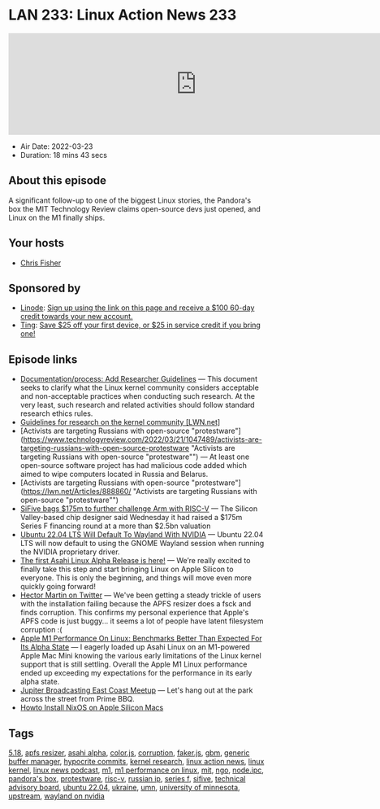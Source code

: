 # LAN 233: Linux Action News 233

<iframe src="https://player.fireside.fm/v2/DAcK9LdX+5DFp9H_N?theme=dark" width="740" height="200" frameborder="0" scrolling="no"></iframe>

* Air Date: 2022-03-23
* Duration: 18 mins 43 secs

## About this episode

A significant follow-up to one of the biggest Linux stories, the Pandora's box the MIT Technology Review claims open-source devs just opened, and Linux on the M1 finally ships.

## Your hosts
* [Chris Fisher](https://linuxactionnews.com/hosts/chris)

## Sponsored by

  * [Linode](http://linode.com/lan): [Sign up using the link on this page and receive a $100 60-day credit towards your new account. ](http://linode.com/lan)
  * [Ting](https://linux.ting.com): [Save $25 off your first device, or $25 in service credit if you bring one!](https://linux.ting.com)



## Episode links

  * [Documentation/process: Add Researcher Guidelines](https://git.kernel.org/pub/scm/linux/kernel/git/torvalds/linux.git/commit/?id=f09f6f9b6982 "Documentation/process: Add Researcher Guidelines") — This document seeks to clarify what the Linux kernel community considers acceptable and non-acceptable practices when conducting such research. At the very least, such research and related activities should follow standard research ethics rules.
  * [Guidelines for research on the kernel community [LWN.net]](https://lwn.net/Articles/888891/ "Guidelines for research on the kernel community \[LWN.net\]")
  * [Activists are targeting Russians with open-source "protestware"](https://www.technologyreview.com/2022/03/21/1047489/activists-are-targeting-russians-with-open-source-protestware "Activists are targeting Russians with open-source "protestware"") — At least one open-source software project has had malicious code added which aimed to wipe computers located in Russia and Belarus.
  * [Activists are targeting Russians with open-source "protestware"](https://lwn.net/Articles/888860/ "Activists are targeting Russians with open-source "protestware"")
  * [SiFive bags $175m to further challenge Arm with RISC-V](https://www.theregister.com/2022/03/16/sifive_175m_series_f/ "SiFive bags $175m to further challenge Arm with RISC-V") — The Silicon Valley-based chip designer said Wednesday it had raised a $175m Series F financing round at a more than $2.5bn valuation
  * [Ubuntu 22.04 LTS Will Default To Wayland With NVIDIA](https://www.phoronix.com/scan.php?page=news_item&px=Ubuntu-22.04-NV-Wayland-Default "Ubuntu 22.04 LTS Will Default To Wayland With NVIDIA") — Ubuntu 22.04 LTS will now default to using the GNOME Wayland session when running the NVIDIA proprietary driver. 
  * [The first Asahi Linux Alpha Release is here!](https://asahilinux.org/2022/03/asahi-linux-alpha-release/ "The first Asahi Linux Alpha Release is here!") — We’re really excited to finally take this step and start bringing Linux on Apple Silicon to everyone. This is only the beginning, and things will move even more quickly going forward!
  * [Hector Martin on Twitter](https://twitter.com/marcan42/status/1505992184079986688 "Hector Martin on Twitter") — We've been getting a steady trickle of users with the installation failing because the APFS resizer does a fsck and finds corruption. This confirms my personal experience that Apple's APFS code is just buggy... it seems a lot of people have latent filesystem corruption :(
  * [Apple M1 Performance On Linux: Benchmarks Better Than Expected For Its Alpha State](https://www.phoronix.com/scan.php?page=article&item=apple-m1-linux-perf&num=1 "Apple M1 Performance On Linux: Benchmarks Better Than Expected For Its Alpha State") — I eagerly loaded up Asahi Linux on an M1-powered Apple Mac Mini knowing the various early limitations of the Linux kernel support that is still settling. Overall the Apple M1 Linux performance ended up exceeding my expectations for the performance in its early alpha state.
  * [Jupiter Broadcasting East Coast Meetup](https://www.meetup.com/jupiterbroadcasting/events/284291401/ "Jupiter Broadcasting East Coast Meetup") — Let's hang out at the park across the street from Prime BBQ.
  * [Howto Install NixOS on Apple Silicon Macs](https://github.com/tpwrules/nixos-m1/blob/main/docs/uefi-standalone.md "Howto Install NixOS on Apple Silicon Macs")



## Tags

[5.18](https://linuxactionnews.com/tags/5.18), [apfs resizer](https://linuxactionnews.com/tags/apfs%20resizer), [asahi alpha](https://linuxactionnews.com/tags/asahi%20alpha), [color.js](https://linuxactionnews.com/tags/color.js), [corruption](https://linuxactionnews.com/tags/corruption), [faker.js](https://linuxactionnews.com/tags/faker.js), [gbm](https://linuxactionnews.com/tags/gbm), [generic buffer manager](https://linuxactionnews.com/tags/generic%20buffer%20manager), [hypocrite commits](https://linuxactionnews.com/tags/hypocrite%20commits), [kernel research](https://linuxactionnews.com/tags/kernel%20research), [linux action news](https://linuxactionnews.com/tags/linux%20action%20news), [linux kernel](https://linuxactionnews.com/tags/linux%20kernel), [linux news podcast](https://linuxactionnews.com/tags/linux%20news%20podcast), [m1](https://linuxactionnews.com/tags/m1), [m1 performance on linux](https://linuxactionnews.com/tags/m1%20performance%20on%20linux), [mit](https://linuxactionnews.com/tags/mit), [ngo](https://linuxactionnews.com/tags/ngo), [node.ipc](https://linuxactionnews.com/tags/node.ipc), [pandora's box](https://linuxactionnews.com/tags/pandora's%20box), [protestware](https://linuxactionnews.com/tags/protestware), [risc-v](https://linuxactionnews.com/tags/risc-v), [russian ip](https://linuxactionnews.com/tags/russian%20ip), [series f](https://linuxactionnews.com/tags/series%20f), [sifive](https://linuxactionnews.com/tags/sifive), [technical advisory board](https://linuxactionnews.com/tags/technical%20advisory%20board), [ubuntu 22.04](https://linuxactionnews.com/tags/ubuntu%2022.04), [ukraine](https://linuxactionnews.com/tags/ukraine), [umn](https://linuxactionnews.com/tags/umn), [university of minnesota](https://linuxactionnews.com/tags/university%20of%20minnesota), [upstream](https://linuxactionnews.com/tags/upstream), [wayland on nvidia](https://linuxactionnews.com/tags/wayland%20on%20nvidia)